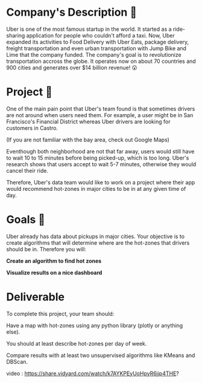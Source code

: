 # Company's Description 📇
Uber is one of the most famous startup in the world. It started as a ride-sharing application for people who couldn't afford a taxi. Now, Uber expanded its activities to Food Delivery with Uber Eats, package delivery, freight transportation and even urban transportation with Jump Bike and Lime that the company funded.
The company's goal is to revolutionize transportation accross the globe. It operates now on about 70 countries and 900 cities and generates over $14 billion revenue! 😮

# Project 🚧
One of the main pain point that Uber's team found is that sometimes drivers are not around when users need them. For example, a user might be in San Francisco's Financial 
District whereas Uber drivers are looking for customers in Castro.

(If you are not familiar with the bay area, check out Google Maps)

Eventhough both neighborhood are not that far away, users would still have to wait 10 to 15 minutes before being picked-up, which is too long. Uber's research shows that users accept to wait 5-7 minutes, otherwise they would cancel their ride.

Therefore, Uber's data team would like to work on a project where their app would recommend hot-zones in major cities to be in at any given time of day.

# Goals 🎯
Uber already has data about pickups in major cities. Your objective is to create algorithms that will determine where are the hot-zones that drivers should be in. Therefore you will:

**Create an algorithm to find hot zones**

**Visualize results on a nice dashboard**

# Deliverable

To complete this project, your team should:

Have a map with hot-zones using any python library (plotly or anything else).

You should at least describe hot-zones per day of week.

Compare results with at least two unsupervised algorithms like KMeans and DBScan.

video : https://share.vidyard.com/watch/k7AYKPEyUoHpyR6jjp4THE?
